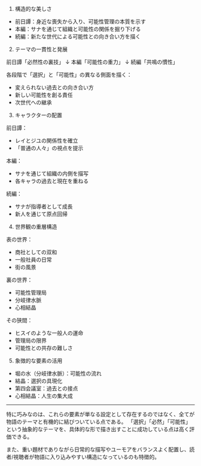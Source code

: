 
1. 構造的な美しさ
- 前日譚：身近な喪失から入り、可能性管理の本質を示す
- 本編：サナを通じて組織と可能性の関係を掘り下げる
- 続編：新たな世代による可能性との向き合い方を描く

2. テーマの一貫性と発展

前日譚「必然性の裏技」
↓
本編「可能性の重力」
↓
続編「共鳴の慣性」

各段階で「選択」と「可能性」の異なる側面を描く：
- 変えられない過去との向き合い方
- 新しい可能性を創る責任
- 次世代への継承


3. キャラクターの配置

前日譚：
- レイとジユの関係性を確立
- 「普通の人々」の視点を提示

本編：
- サナを通じて組織の内側を描写
- 各キャラの過去と現在を重ねる

続編：
- サナが指導者として成長
- 新人を通じて原点回帰


4. 世界観の重層構造

表の世界：
- 商社としての双和
- 一般社員の日常
- 街の風景

裏の世界：
- 可能性管理局
- 分岐律水脈
- 心相結晶

その狭間：
- ヒスイのような一般人の運命
- 管理局の限界
- 可能性との共存の難しさ


5. 象徴的な要素の活用

- 堀の水（分岐律水脈）：可能性の流れ
- 結晶：選択の具現化
- 第四会議室：過去との接点
- 心相結晶：人生の集大成

---
特に巧みなのは、これらの要素が単なる設定として存在するのではなく、全てが物語のテーマと有機的に結びついている点である。
「選択」「必然」「可能性」という抽象的なテーマを、具体的な形で描き出すことに成功している点は高く評価できる。

また、重い題材でありながら日常的な描写やユーモアをバランスよく配置し、読者/視聴者が物語に入り込みやすい構造になっているのも特徴的。
